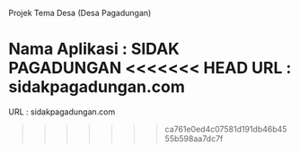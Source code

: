 Projek Tema Desa (Desa Pagadungan)

Nama Aplikasi : SIDAK PAGADUNGAN
<<<<<<< HEAD
URL : sidakpagadungan.com
=======
URL : sidakpagadungan.com
>>>>>>> ca761e0ed4c07581d191db46b4555b598aa7dc7f
